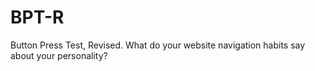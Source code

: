 # BPT-R
Button Press Test, Revised.
What do your website navigation habits say about your personality?
